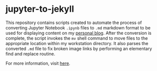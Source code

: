 # jupyter-to-jekyll

This repository contains scripts created to automate the process of converting Jupyter Notebook `.ipynb` files to `.md` markdown format to be used for displaying content on my [personal blog]. After the conversion is complete, the script invokes the `mv` shell command to move files to the appropriate location within my workstation directory. It also parses the converted `.md` file to fix broken image links by performing an elementary find and replace routine. 

For more information, visit [here].

[personal blog]: https://jaketae.github.io
[here]: https://jaketae.github.io/blog/jupyter-automation/
